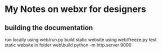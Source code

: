 # My Notes on webxr for designers




## building the documentation

run locally using web/run.py
build static website using web/freeze.py
test static website in folder web\build python -m http.server 9000

